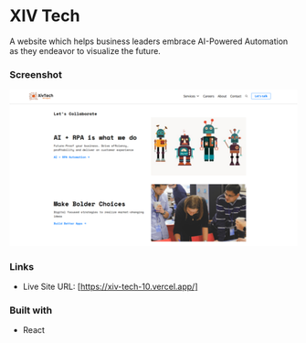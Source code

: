 # XIV Tech

A website which helps business leaders embrace AI-Powered Automation as they endeavor to visualize the future.

### Screenshot

![](screenshot/Screenshot%20.png)


### Links

- Live Site URL: [https://xiv-tech-10.vercel.app/]

### Built with

- React
